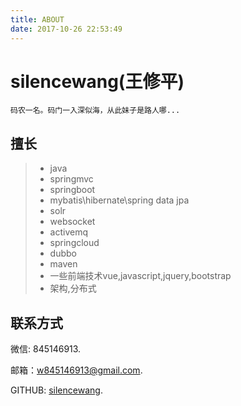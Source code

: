 ```yaml
---
title: ABOUT
date: 2017-10-26 22:53:49
---
```

# silencewang(王修平)

    码农一名。码门一入深似海，从此妹子是路人哪...

## 擅长

>* java
>* springmvc
>* springboot
>* mybatis\hibernate\spring data jpa
>* solr
>* websocket
>* activemq
>* springcloud
>* dubbo
>* maven
>* 一些前端技术vue,javascript,jquery,bootstrap
>* 架构,分布式

## 联系方式

微信: 845146913.

邮箱：w845146913@gmail.com.

GITHUB: [silencewang](https://github.com/845146913).

[1]: https://github.com/845146913   "silencewang"